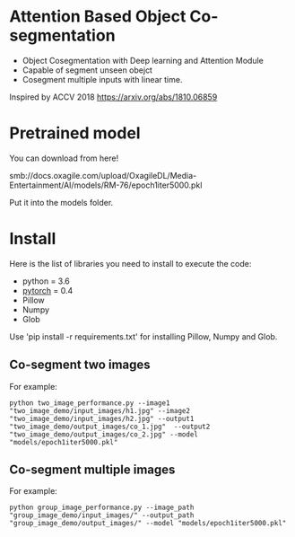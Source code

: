 # Attention Based Object Co-segmentation

  - Object Cosegmentation with Deep learning and Attention Module
  - Capable of segment unseen obejct
  - Cosegment multiple inputs with linear time.
 
 Inspired by ACCV 2018
 https://arxiv.org/abs/1810.06859
 

# Pretrained model
You can download from here!

smb://docs.oxagile.com/upload/OxagileDL/Media-Entertainment/AI/models/RM-76/epoch1iter5000.pkl

Put it into the models folder.

# Install

Here is the list of libraries you need to install to execute the code:
- python = 3.6
- [pytorch](http://pytorch.org/) = 0.4
- Pillow
- Numpy
- Glob

Use 'pip install -r requirements.txt' for installing Pillow, Numpy and Glob. 

## Co-segment two images
For example:
```
python two_image_performance.py --image1 "two_image_demo/input_images/h1.jpg" --image2 "two_image_demo/input_images/h2.jpg" --output1 "two_image_demo/output_images/co_1.jpg"  --output2 "two_image_demo/output_images/co_2.jpg" --model "models/epoch1iter5000.pkl"
```

## Co-segment multiple images
For example:
```
python group_image_performance.py --image_path "group_image_demo/input_images/" --output_path "group_image_demo/output_images/" --model "models/epoch1iter5000.pkl"
```
